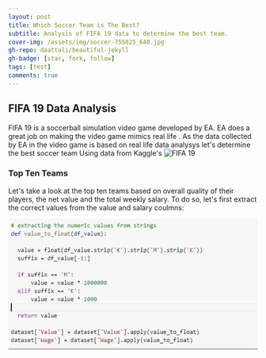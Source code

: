 ```yaml
---
layout: post
title: Which Soccer Team is The Best?
subtitle: Analysis of FIFA 19 data to determine the best team.
cover-img: /assets/img/soccer-755825_640.jpg
gh-repo: daattali/beautiful-jekyll
gh-badge: [star, fork, follow]
tags: [test]
comments: true
---
```


## FIFA 19 Data Analysis
FIFA 19 is a soccerball simulation video game developed by EA. EA does a great job on making the video game mimics real life . 
As the data collected by EA in the video game is based on real life data analysys let's determine the best soccer team Using data from Kaggle's ![FIFA 19](https://www.kaggle.com/karangadiya/fifa19)

### Top Ten Teams
Let's take a look at the top ten teams based on overall quality of their players, the net value and the total weekly salary.
To do so, let's first extract the correct values from the value and salary coulmns:

![]( /assets/img/function.jpg)
